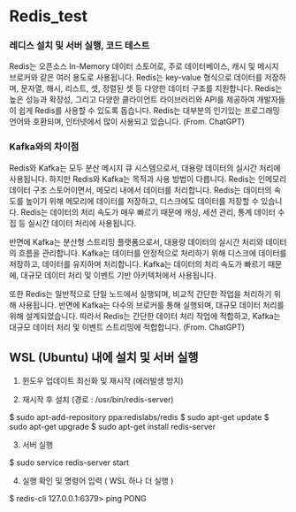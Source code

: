 # Redis_test

### 레디스 설치 및 서버 실행, 코드 테스트

Redis는 오픈소스 In-Memory 데이터 스토어로, 주로 데이터베이스, 캐시 및 메시지 브로커와 같은 여러 용도로 사용됩니다. Redis는 key-value 형식으로 데이터를 저장하며, 문자열, 해시, 리스트, 셋, 정렬된 셋 등 다양한 데이터 구조를 지원합니다. Redis는 높은 성능과 확장성, 그리고 다양한 클라이언트 라이브러리와 API를 제공하여 개발자들이 쉽게 Redis를 사용할 수 있도록 돕습니다. Redis는 대부분의 인기있는 프로그래밍 언어와 호환되며, 인터넷에서 많이 사용되고 있습니다. (From. ChatGPT)

### Kafka와의 차이점

Redis와 Kafka는 모두 분산 메시지 큐 시스템으로서, 대용량 데이터의 실시간 처리에 사용됩니다. 하지만 Redis와 Kafka는 목적과 사용 방법이 다릅니다.
Redis는 인메모리 데이터 구조 스토어이면서, 메모리 내에서 데이터를 처리합니다. Redis는 데이터의 속도를 높이기 위해 메모리에 데이터를 저장하고, 디스크에도 데이터를 저장할 수 있습니다. Redis는 데이터의 처리 속도가 매우 빠르기 때문에 캐싱, 세션 관리, 통계 데이터 수집 등 실시간 데이터 처리에 사용됩니다.

반면에 Kafka는 분산형 스트리밍 플랫폼으로서, 대용량 데이터의 실시간 처리와 데이터의 흐름을 관리합니다. Kafka는 데이터를 안정적으로 처리하기 위해 디스크에 데이터를 저장하고, 데이터를 유지하며 처리합니다. Kafka는 데이터의 처리 속도가 빠르기 때문에, 대규모 데이터 처리 및 이벤트 기반 아키텍처에서 사용됩니다.

또한 Redis는 일반적으로 단일 노드에서 실행되며, 비교적 간단한 작업을 처리하기 위해 사용됩니다. 반면에 Kafka는 다수의 브로커를 통해 실행되며, 대규모 데이터 처리를 위해 설계되었습니다. 따라서 Redis는 간단한 데이터 처리 작업에 적합하고, Kafka는 대규모 데이터 처리 및 이벤트 스트리밍에 적합합니다. (From. ChatGPT)

## WSL (Ubuntu) 내에 설치 및 서버 실행

1. 윈도우 업데이트 최신화 및 재시작 (에러발생 방지)

2. 재시작 후 설치 (경로 : /usr/bin/redis-server)

$ sudo apt-add-repository ppa:redislabs/redis
$ sudo apt-get update
$ sudo apt-get upgrade
$ sudo apt-get install redis-server

3. 서버 실행

$ sudo service redis-server start

4. 실행 확인 및 명령어 입력 ( WSL 하나 더 실행 )

$ redis-cli
127.0.0.1:6379> ping
PONG




